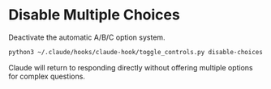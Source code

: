# Disable Multiple Choices

Deactivate the automatic A/B/C option system.

```bash
python3 ~/.claude/hooks/claude-hook/toggle_controls.py disable-choices
```

Claude will return to responding directly without offering multiple options for complex questions.
